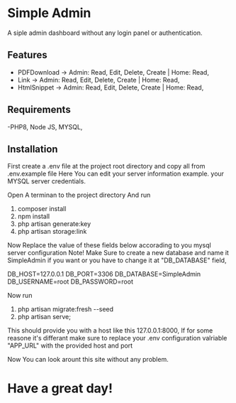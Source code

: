 # Simple Admin
A siple admin dashboard without any login panel or authentication.

## Features
- PDFDownload -> Admin: Read, Edit, Delete, Create | Home: Read,
- Link -> Admin: Read, Edit, Delete, Create | Home: Read,
- HtmlSnippet -> Admin: Read, Edit, Delete, Create | Home: Read,


## Requirements

-PHP8, Node JS, MYSQL, 

## Installation

First create a .env file at the project root directory and copy all from .env.example file
Here You can edit your server information example. your MYSQL server credentials.

Open A terminan to the project directory And run

1. composer install
2. npm install
3. php artisan generate:key
4. php artisan storage:link

Now Replace the value of these fields below accorading to you mysql server configuration 
Note! Make Sure to create a new database and name it SimpleAdmin if you want or you have to change it at "DB_DATABASE" field,

DB_HOST=127.0.0.1
DB_PORT=3306
DB_DATABASE=SimpleAdmin
DB_USERNAME=root
DB_PASSWORD=root

Now run

1. php artisan migrate:fresh --seed
2. php artisan serve;

This should provide you with a host like this 127.0.0.1:8000, If for some reasone it's differant make sure to replace your .env configuration valriable "APP_URL" with the provided host and port

Now You can look arount this site without any problem.

# Have a great day!
